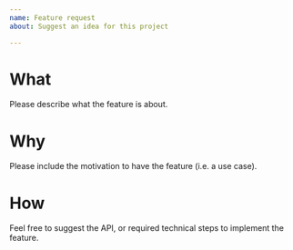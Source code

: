 ```yaml
---
name: Feature request
about: Suggest an idea for this project

---
```


# What

Please describe what the feature is about.

# Why

Please include the motivation to have the feature (i.e. a use case).

# How

Feel free to suggest the API, or required technical steps to implement the feature.
